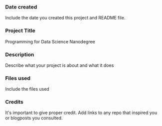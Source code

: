 ### Date created
Include the date you created this project and README file.

### Project Title
Programming for Data Science Nanodegree

### Description
Describe what your project is about and what it does

### Files used
Include the files used

### Credits
It's important to give proper credit. Add links to any repo that inspired you or blogposts you consulted.
